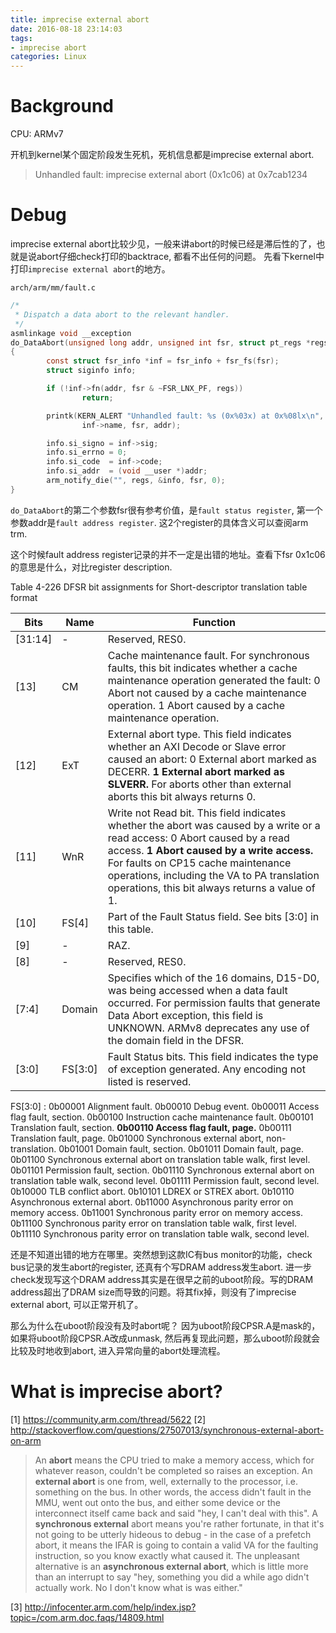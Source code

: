 ```yaml
---
title: imprecise external abort
date: 2016-08-18 23:14:03
tags:
- imprecise abort
categories: Linux
---
```


# Background
CPU: ARMv7

开机到kernel某个固定阶段发生死机，死机信息都是imprecise external abort. 
> Unhandled fault: imprecise external abort (0x1c06) at 0x7cab1234

<!--more-->

# Debug
imprecise external abort比较少见，一般来讲abort的时候已经是滞后性的了，也就是说abort仔细check打印的backtrace, 都看不出任何的问题。
先看下kernel中打印`imprecise external abort`的地方。

`arch/arm/mm/fault.c`
```c
/*
 * Dispatch a data abort to the relevant handler.
 */
asmlinkage void __exception
do_DataAbort(unsigned long addr, unsigned int fsr, struct pt_regs *regs)
{
        const struct fsr_info *inf = fsr_info + fsr_fs(fsr);
        struct siginfo info;

        if (!inf->fn(addr, fsr & ~FSR_LNX_PF, regs))
                return;

        printk(KERN_ALERT "Unhandled fault: %s (0x%03x) at 0x%08lx\n",
                inf->name, fsr, addr);

        info.si_signo = inf->sig;
        info.si_errno = 0;
        info.si_code  = inf->code;
        info.si_addr  = (void __user *)addr;
        arm_notify_die("", regs, &info, fsr, 0);
}
```
`do_DataAbort`的第二个参数fsr很有参考价值，是`fault status register`, 第一个参数addr是`fault address register`. 
这2个register的具体含义可以查阅arm trm.

这个时候fault address register记录的并不一定是出错的地址。查看下fsr 0x1c06的意思是什么，对比register description.

Table 4-226 DFSR bit assignments for Short-descriptor translation table format

| Bits     |   Name        |  Function |
|---|---|---|
|[31:14]|    -       |   Reserved, RES0.|
|[13]        |   CM   |      Cache maintenance fault. For synchronous faults, this bit indicates whether a cache maintenance operation generated the fault:  0 Abort not caused by a cache maintenance operation.  1 Abort caused by a cache maintenance operation. |
|[12]      |      ExT  |       External abort type. This field indicates whether an AXI Decode or Slave error caused an abort: 0 External abort marked as DECERR.  **1 External abort marked as SLVERR.** For aborts other than external aborts this bit always returns 0. |
| [11]       |     WnR    |     Write not Read bit. This field indicates whether the abort was caused by a write or a read access: 0 Abort caused by a read access.  **1 Abort caused by a write access.** For faults on CP15 cache maintenance operations, including the VA to PA translation operations, this bit always returns a value of 1. |
|[10]      |      FS[4]     |  Part of the Fault Status field. See bits [3:0] in this table. |
|[9]        |     -      |     RAZ. |
|[8]         |    -     |      Reserved, RES0. |
|[7:4]      |     Domain |     Specifies which of the 16 domains, D15-D0, was being accessed when a data fault occurred. For permission faults that generate Data Abort exception, this field is UNKNOWN. ARMv8 deprecates any use of the domain field in the DFSR. |
| [3:0]     |      FS[3:0]   |  Fault Status bits. This field indicates the type of exception generated. Any encoding not listed is reserved. |
FS[3:0] :
0b00001 Alignment fault. 
0b00010 Debug event.
0b00011 Access flag fault, section.
0b00100 Instruction cache maintenance fault.
0b00101 Translation fault, section.
**0b00110 Access flag fault, page.**
0b00111 Translation fault, page.
0b01000 Synchronous external abort, non-translation.
0b01001 Domain fault, section.
0b01011 Domain fault, page.
0b01100 Synchronous external abort on translation table walk, first level.
0b01101 Permission fault, section.
0b01110 Synchronous external abort on translation table walk, second level.
0b01111 Permission fault, second level.
0b10000 TLB conflict abort.
0b10101 LDREX or STREX abort.
0b10110 Asynchronous external abort.
0b11000 Asynchronous parity error on memory access.
0b11001 Synchronous parity error on memory access.
0b11100 Synchronous parity error on translation table walk, first level.
0b11110 Synchronous parity error on translation table walk, second level. 

还是不知道出错的地方在哪里。突然想到这款IC有bus monitor的功能，check bus记录的发生abort的register, 还真有个写DRAM address发生abort.
进一步check发现写这个DRAM address其实是在很早之前的uboot阶段。写的DRAM address超出了DRAM size而导致的问题。将其fix掉，则没有了imprecise external abort, 可以正常开机了。

那么为什么在uboot阶段没有及时abort呢？ 因为uboot阶段CPSR.A是mask的，如果将uboot阶段CPSR.A改成unmask, 然后再复现此问题，那么uboot阶段就会比较及时地收到abort, 进入异常向量的abort处理流程。

# What is imprecise abort?
[1] https://community.arm.com/thread/5622
[2] http://stackoverflow.com/questions/27507013/synchronous-external-abort-on-arm
> An **abort** means the CPU tried to make a memory access, which for whatever reason, couldn't be completed so raises an exception.
An **external abort** is one from, well, externally to the processor, i.e. something on the bus. In other words, the access didn't fault in the MMU, went out onto the bus, and either some device or the interconnect itself came back and said "hey, I can't deal with this".
A **synchronous external** abort means you're rather fortunate, in that it's not going to be utterly hideous to debug - in the case of a prefetch abort, it means the IFAR is going to contain a valid VA for the faulting instruction, so you know exactly what caused it. The unpleasant alternative is an **asynchronous external abort**, which is little more than an interrupt to say "hey, something you did a while ago didn't actually work. No I don't know what is was either."

[3] http://infocenter.arm.com/help/index.jsp?topic=/com.arm.doc.faqs/14809.html
